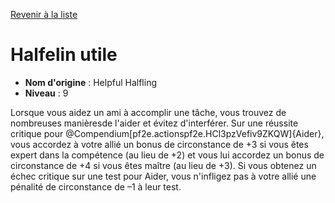 [Revenir à la liste](list.md)

# Halfelin utile

 * **Nom d'origine** : Helpful Halfling
 * **Niveau** : 9


<p><span id="ctl00_MainContent_DetailedOutput">Lorsque vous aidez un ami à accomplir une tâche, vous trouvez de nombreuses manièresde l'aider et évitez d'interférer. Sur une réussite critique pour @Compendium[pf2e.actionspf2e.HCl3pzVefiv9ZKQW]{Aider}, vous accordez à votre allié un bonus de circonstance de +3 si vous êtes expert dans la compétence (au lieu de +2) et vous lui accordez un bonus de circonstance de +4 si vous êtes maître (au lieu de +3). Si vous obtenez un échec critique sur une test pour Aider, vous n'infligez pas à votre allié une pénalité de circonstance de –1 à leur test.&nbsp;</span></p>